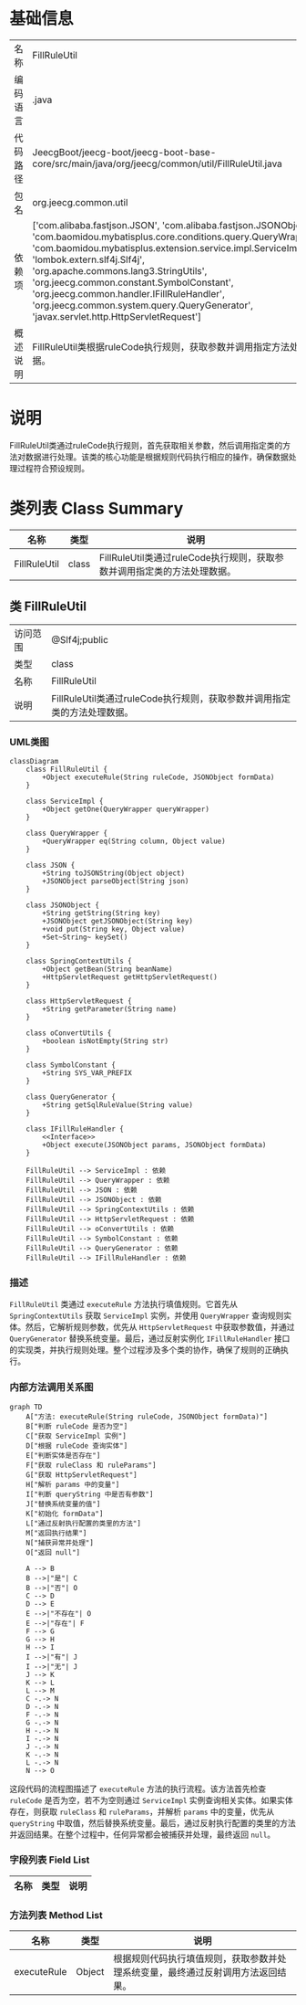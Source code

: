 # 基础信息

|      |      |
|------|------|
| 名称 | FillRuleUtil |
| 编码语言 | .java |
| 代码路径 | JeecgBoot/jeecg-boot/jeecg-boot-base-core/src/main/java/org/jeecg/common/util/FillRuleUtil.java |
| 包名 | org.jeecg.common.util |
| 依赖项 | ['com.alibaba.fastjson.JSON', 'com.alibaba.fastjson.JSONObject', 'com.baomidou.mybatisplus.core.conditions.query.QueryWrapper', 'com.baomidou.mybatisplus.extension.service.impl.ServiceImpl', 'lombok.extern.slf4j.Slf4j', 'org.apache.commons.lang3.StringUtils', 'org.jeecg.common.constant.SymbolConstant', 'org.jeecg.common.handler.IFillRuleHandler', 'org.jeecg.common.system.query.QueryGenerator', 'javax.servlet.http.HttpServletRequest'] |
| 概述说明 | FillRuleUtil类根据ruleCode执行规则，获取参数并调用指定方法处理数据。 |

# 说明

FillRuleUtil类通过ruleCode执行规则，首先获取相关参数，然后调用指定类的方法对数据进行处理。该类的核心功能是根据规则代码执行相应的操作，确保数据处理过程符合预设规则。

# 类列表 Class Summary

| 名称   | 类型  | 说明 |
|-------|------|-------------|
| FillRuleUtil | class | FillRuleUtil类通过ruleCode执行规则，获取参数并调用指定类的方法处理数据。 |



## 类 FillRuleUtil

|      |      |
|------|------|
| 访问范围 | @Slf4j;public |
| 类型 | class |
| 名称 | FillRuleUtil |
| 说明 | FillRuleUtil类通过ruleCode执行规则，获取参数并调用指定类的方法处理数据。 |


### UML类图

```mermaid
classDiagram
    class FillRuleUtil {
        +Object executeRule(String ruleCode, JSONObject formData)
    }

    class ServiceImpl {
        +Object getOne(QueryWrapper queryWrapper)
    }

    class QueryWrapper {
        +QueryWrapper eq(String column, Object value)
    }

    class JSON {
        +String toJSONString(Object object)
        +JSONObject parseObject(String json)
    }

    class JSONObject {
        +String getString(String key)
        +JSONObject getJSONObject(String key)
        +void put(String key, Object value)
        +Set~String~ keySet()
    }

    class SpringContextUtils {
        +Object getBean(String beanName)
        +HttpServletRequest getHttpServletRequest()
    }

    class HttpServletRequest {
        +String getParameter(String name)
    }

    class oConvertUtils {
        +boolean isNotEmpty(String str)
    }

    class SymbolConstant {
        +String SYS_VAR_PREFIX
    }

    class QueryGenerator {
        +String getSqlRuleValue(String value)
    }

    class IFillRuleHandler {
        <<Interface>>
        +Object execute(JSONObject params, JSONObject formData)
    }

    FillRuleUtil --> ServiceImpl : 依赖
    FillRuleUtil --> QueryWrapper : 依赖
    FillRuleUtil --> JSON : 依赖
    FillRuleUtil --> JSONObject : 依赖
    FillRuleUtil --> SpringContextUtils : 依赖
    FillRuleUtil --> HttpServletRequest : 依赖
    FillRuleUtil --> oConvertUtils : 依赖
    FillRuleUtil --> SymbolConstant : 依赖
    FillRuleUtil --> QueryGenerator : 依赖
    FillRuleUtil --> IFillRuleHandler : 依赖
```

### 描述
`FillRuleUtil` 类通过 `executeRule` 方法执行填值规则。它首先从 `SpringContextUtils` 获取 `ServiceImpl` 实例，并使用 `QueryWrapper` 查询规则实体。然后，它解析规则参数，优先从 `HttpServletRequest` 中获取参数值，并通过 `QueryGenerator` 替换系统变量。最后，通过反射实例化 `IFillRuleHandler` 接口的实现类，并执行规则处理。整个过程涉及多个类的协作，确保了规则的正确执行。


### 内部方法调用关系图

```mermaid
graph TD
    A["方法: executeRule(String ruleCode, JSONObject formData)"]
    B["判断 ruleCode 是否为空"]
    C["获取 ServiceImpl 实例"]
    D["根据 ruleCode 查询实体"]
    E["判断实体是否存在"]
    F["获取 ruleClass 和 ruleParams"]
    G["获取 HttpServletRequest"]
    H["解析 params 中的变量"]
    I["判断 queryString 中是否有参数"]
    J["替换系统变量的值"]
    K["初始化 formData"]
    L["通过反射执行配置的类里的方法"]
    M["返回执行结果"]
    N["捕获异常并处理"]
    O["返回 null"]

    A --> B
    B -->|"是"| C
    B -->|"否"| O
    C --> D
    D --> E
    E -->|"不存在"| O
    E -->|"存在"| F
    F --> G
    G --> H
    H --> I
    I -->|"有"| J
    I -->|"无"| J
    J --> K
    K --> L
    L --> M
    C -.-> N
    D -.-> N
    F -.-> N
    G -.-> N
    H -.-> N
    I -.-> N
    J -.-> N
    K -.-> N
    L -.-> N
    N --> O
```

这段代码的流程图描述了 `executeRule` 方法的执行流程。该方法首先检查 `ruleCode` 是否为空，若不为空则通过 `ServiceImpl` 实例查询相关实体。如果实体存在，则获取 `ruleClass` 和 `ruleParams`，并解析 `params` 中的变量，优先从 `queryString` 中取值，然后替换系统变量。最后，通过反射执行配置的类里的方法并返回结果。在整个过程中，任何异常都会被捕获并处理，最终返回 `null`。

### 字段列表 Field List

| 名称  | 类型  | 说明 |
|-------|-------|------|

### 方法列表 Method List

| 名称  | 类型  | 说明 |
|-------|-------|------|
| executeRule | Object | 根据规则代码执行填值规则，获取参数并处理系统变量，最终通过反射调用方法返回结果。 |




